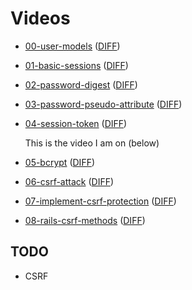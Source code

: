 # Videos

* [00-user-models](https://vimeo.com/93097977)
  ([DIFF](https://github.com/appacademy/AuthVideoDemo/compare/init-commit...00-user-models))
* [01-basic-sessions](https://vimeo.com/93097978)
  ([DIFF](https://github.com/appacademy/AuthVideoDemo/compare/00-user-models...01-basic-sessions))
* [02-password-digest](https://vimeo.com/93097979)
  ([DIFF](https://github.com/appacademy/AuthVideoDemo/compare/01-basic-sessions...02-password-digest))
* [03-password-pseudo-attribute](https://vimeo.com/93100190)
  ([DIFF](https://github.com/appacademy/AuthVideoDemo/compare/02-password-digest...03-password-pseudo-attribute))
* [04-session-token](https://vimeo.com/93101442)
  ([DIFF](https://github.com/appacademy/AuthVideoDemo/compare/03-password-pseudo-attribute...04-session-token))

  This is the video I am on (below)
* [05-bcrypt](https://vimeo.com/93104232)
  ([DIFF](https://github.com/appacademy/AuthVideoDemo/compare/04-session-token...05-bcrypt))
* [06-csrf-attack](https://vimeo.com/93114286)
  ([DIFF](https://github.com/appacademy/AuthVideoDemo/compare/05-bcrypt...06-csrf-attack))
* [07-implement-csrf-protection](https://vimeo.com/93114288)
  ([DIFF](https://github.com/appacademy/AuthVideoDemo/compare/06-csrf-attack...07-implement-csrf-protection))
* [08-rails-csrf-methods](https://vimeo.com/93114287)
  ([DIFF](https://github.com/appacademy/AuthVideoDemo/compare/07-implement-csrf-protection...08-rails-csrf-methods))

## TODO

* CSRF
